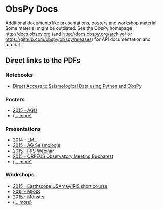# ObsPy Docs

Additional documents like presentations, posters and workshop material. Some material might be outdated.
See the ObsPy homepage http://docs.obspy.org (and
http://docs.obspy.org/archive/ or https://github.com/obspy/obspy/releases) for
API documentation and tutorial.

## Direct links to the PDFs

### Notebooks

* [Direct Access to Seismological Data using Python and ObsPy](https://nbviewer.jupyter.org/github/obspy/docs/blob/master/notebooks/Direct_Access_to_Seismological_Data_using_Python_and_ObsPy.ipynb)

### Posters

* [2015 - AGU](https://github.com/obspy/docs/raw/master/posters/2015_agu/AGU_2015_ObsPy.pdf)
* [(... more)](https://github.com/obspy/docs/tree/master/posters)

### Presentations

* [2014 - LMU](https://github.com/obspy/docs/raw/master/presentations/2014_lmu/obspy_lmu_2014.pdf)
* [2015 - AG Seismologie](https://github.com/obspy/docs/raw/master/presentations/2015_ag_seismologie/2015_AGSeismologie_megies.pdf)
* [2015 - IRIS Webinar](https://github.com/obspy/docs/tree/master/presentations/2015_iris_webinar/)
* [2015 - ORFEUS Observatory Meeting Bucharest](https://github.com/obspy/docs/raw/master/presentations/2015_orfeus_bucharest/2015_ORFEUS_bucharest.pdf)
* [(... more)](https://github.com/obspy/docs/tree/master/presentations)

### Workshops

* [2015 - Earthscope USArray/IRIS short course](https://github.com/obspy/docs/tree/master/workshops/2015_iris)
* [2015 - MESS](https://github.com/obspy/docs/tree/master/workshops/2015_mess)
* [2015 - Münster](https://github.com/obspy/docs/tree/master/workshops/2015_muenster)
* [(... more)](https://github.com/obspy/docs/tree/master/workshops)
